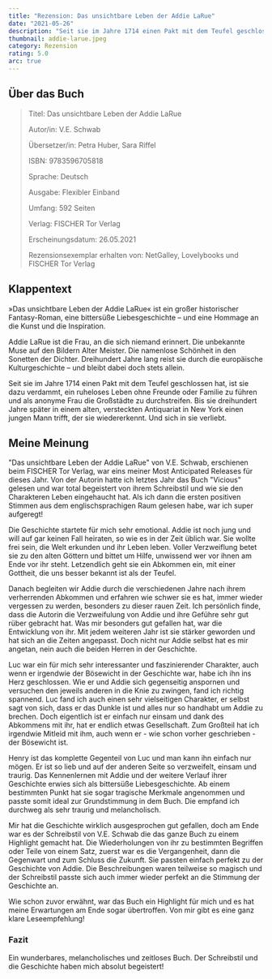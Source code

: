 ```yaml
---
title: "Rezension: Das unsichtbare Leben der Addie LaRue"
date: "2021-05-26"
description: "Seit sie im Jahre 1714 einen Pakt mit dem Teufel geschlossen hat, ist sie dazu verdammt, ein ruheloses Leben ohne Freunde oder Familie zu führen und als anonyme Frau die Großstädte zu durchstreifen. Bis sie dreihundert Jahre später in einem alten, versteckten Antiquariat in New York einen jungen Mann trifft, der sie wiedererkennt. Und sich in sie verliebt."
thumbnail: addie-larue.jpeg
category: Rezension
rating: 5.0
arc: true
---
```


## Über das Buch
> Titel: Das unsichtbare Leben der Addie LaRue
>
> Autor/in: V.E. Schwab
>
> Übersetzer/in: Petra Huber, Sara Riffel
>
> ISBN: 9783596705818
>
> Sprache: Deutsch
>
> Ausgabe: Flexibler Einband
>
> Umfang: 592 Seiten
>
> Verlag: FISCHER Tor Verlag
>
> Erscheinungsdatum: 26.05.2021
>
> Rezensionsexemplar erhalten von: NetGalley, Lovelybooks und FISCHER Tor Verlag

## Klappentext
»Das unsichtbare Leben der Addie LaRue« ist ein großer historischer Fantasy-Roman, eine bittersüße Liebesgeschichte – und eine Hommage an die Kunst und die Inspiration.

Addie LaRue ist die Frau, an die sich niemand erinnert. Die unbekannte Muse auf den Bildern Alter Meister. Die namenlose Schönheit in den Sonetten der Dichter. Dreihundert Jahre lang reist sie durch die europäische Kulturgeschichte – und bleibt dabei doch stets allein.

Seit sie im Jahre 1714 einen Pakt mit dem Teufel geschlossen hat, ist sie dazu verdammt, ein ruheloses Leben ohne Freunde oder Familie zu führen und als anonyme Frau die Großstädte zu durchstreifen. Bis sie dreihundert Jahre später in einem alten, versteckten Antiquariat in New York einen jungen Mann trifft, der sie wiedererkennt. Und sich in sie verliebt.

## Meine Meinung
"Das unsichtbare Leben der Addie LaRue" von V.E. Schwab, erschienen beim FISCHER Tor Verlag, war eins meiner Most Anticipated Releases für dieses Jahr. Von der Autorin hatte ich letztes Jahr das Buch "Vicious" gelesen und war total begeistert von ihrem Schreibstil und wie sie den Charakteren Leben eingehaucht hat. Als ich dann die ersten positiven Stimmen aus dem englischsprachigen Raum gelesen habe, war ich super aufgeregt!

Die Geschichte startete für mich sehr emotional. Addie ist noch jung und will auf gar keinen Fall heiraten, so wie es in der Zeit üblich war. Sie wollte frei sein, die Welt erkunden und ihr Leben leben. Voller Verzweiflung betet sie zu den alten Göttern und bittet um Hilfe, unwissend wer vor ihnen am Ende vor ihr steht. Letzendlich geht sie ein Abkommen ein, mit einer Gottheit, die uns besser bekannt ist als der Teufel.

Danach begleiten wir Addie durch die verschiedenen Jahre nach ihrem verherrenden Abkommen und erfahren wie schwer sie es hat, immer wieder vergessen zu werden, besonders zu dieser rauen Zeit. Ich persönlich finde, dass die Autorin die Verzweifulung von Addie und ihre Geführe sehr gut rüber gebracht hat. Was mir besonders gut gefallen hat, war die Entwicklung von ihr. Mit jedem weiteren Jahr ist sie stärker geworden und hat sich an die Zeiten angepasst. Doch nicht nur Addie selbst hat es mir angetan, nein auch die beiden Herren in der Geschichte.

Luc war ein für mich sehr interessanter und faszinierender Charakter, auch wenn er irgendwie der Bösewicht in der Geschichte war, habe ich ihn ins Herz geschlossen. Wie er und Addie sich gegenseitig anspornen und versuchen den jeweils anderen in die Knie zu zwingen, fand ich richtig spannend. Luc fand ich auch einen sehr vielseitigen Charakter, er selbst sagt von sich, dass er das Dunkle ist und alles nur so handhabt um Addie zu brechen. Doch eigentlich ist er einfach nur einsam und dank des Abkommens mit ihr, hat er endlich etwas Gesellschaft. Zum Großteil hat ich irgendwie Mitleid mit ihm, auch wenn er - wie schon vorher geschrieben - der Bösewicht ist.

Henry ist das komplette Gegenteil von Luc und man kann ihn einfach nur mögen. Er ist so lieb und auf der anderen Seite so verzweifelt, einsam und traurig. Das Kennenlernen mit Addie und der weitere Verlauf ihrer Geschichte erwies sich als bittersüße Liebesgeschichte. Ab einem bestimmten Punkt hat sie sogar tragische Merkmale angenommen und passte somit ideal zur Grundstimmung in dem Buch. Die empfand ich durchweg als sehr traurig und melancholisch.

Mir hat die Geschichte wirklich ausgesprochen gut gefallen, doch am Ende war es der Schreibstil von V.E. Schwab die das ganze Buch zu einem Highlight gemacht hat. Die Wiederholungen von ihr zu bestimmten Begriffen oder Teile von einem Satz, zuerst war es die Vergangenheit, dann die Gegenwart und zum Schluss die Zukunft. Sie passten einfach perfekt zu der Geschichte von Addie. Die Beschreibungen waren teilweise so magisch und der Schreibstil passte sich auch immer wieder perfekt an die Stimmung der Geschichte an.

Wie schon zuvor erwähnt, war das Buch ein Highlight für mich und es hat meine Erwartungen am Ende sogar übertroffen. Von mir gibt es eine ganz klare Leseempfehlung!


### Fazit
Ein wunderbares, melancholisches und zeitloses Buch. Der Schreibstil und die Geschichte haben mich absolut begeistert!
